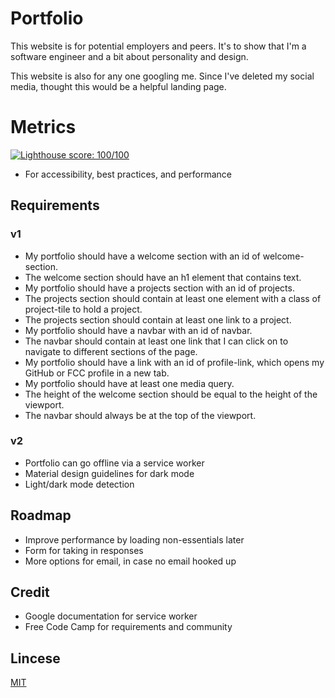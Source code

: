 # Portfolio
This website is for potential employers and peers. It's to show that I'm a software engineer and a bit about personality and design.

This website is also for any one googling me. Since I've deleted my social media, thought this would be a helpful landing page.

# Metrics 

[![Lighthouse score: 100/100](https://lighthouse-badge.appspot.com/?score=100)](https://github.com/ebidel/lighthouse-badge)
- For accessibility, best practices, and performance

## Requirements 

### v1
- My portfolio should have a welcome section with an id of welcome-section.
- The welcome section should have an h1 element that contains text.
- My portfolio should have a projects section with an id of projects.
- The projects section should contain at least one element with a class of project-tile to hold a project.
- The projects section should contain at least one link to a project.
- My portfolio should have a navbar with an id of navbar.
- The navbar should contain at least one link that I can click on to navigate to different sections of the page.
- My portfolio should have a link with an id of profile-link, which opens my GitHub or FCC profile in a new tab.
- My portfolio should have at least one media query.
- The height of the welcome section should be equal to the height of the viewport.
- The navbar should always be at the top of the viewport.

### v2
- Portfolio can go offline via a service worker
- Material design guidelines for dark mode
- Light/dark mode detection 

## Roadmap 

- Improve performance by loading non-essentials later
- Form for taking in responses 
- More options for email, in case no email hooked up

## Credit 

- Google documentation for service worker
- Free Code Camp for requirements and community

## Lincese

[MIT](https://github.com/nishanths/license/blob/master/LICENSE)
